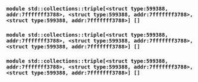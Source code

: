 ### `module std::collections::triple[<struct type:599388, addr:7fffffff3788>, <struct type:599388, addr:7fffffff3788>, <struct type:599388, addr:7fffffff3788>] []`
### `module std::collections::triple[<struct type:599388, addr:7fffffff3788>, <struct type:599388, addr:7fffffff3788>, <struct type:599388, addr:7fffffff3788>] []`
### `module std::collections::triple[<struct type:599388, addr:7fffffff3788>, <struct type:599388, addr:7fffffff3788>, <struct type:599388, addr:7fffffff3788>] []`
